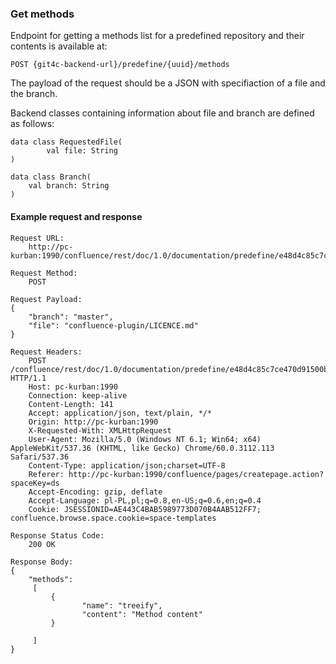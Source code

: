 
### Get methods

Endpoint for getting a methods list for a predefined repository and their contents is available at:
```
POST {git4c-backend-url}/predefine/{uuid}/methods
```


The payload of the request should be a JSON with specifiaction of a file and the branch.

Backend classes containing information about file and branch are defined as follows:
```
data class RequestedFile(
        val file: String
)

data class Branch(
    val branch: String
)
```


#### Example request and response
```
Request URL:
    http://pc-kurban:1990/confluence/rest/doc/1.0/documentation/predefine/e48d4c85c7ce470d91500b2f7ce1b2b9/methods

Request Method:
    POST

Request Payload:
{
    "branch": "master",
    "file": "confluence-plugin/LICENCE.md"
}

Request Headers:
    POST /confluence/rest/doc/1.0/documentation/predefine/e48d4c85c7ce470d91500b2f7ce1b2b9/methods HTTP/1.1
    Host: pc-kurban:1990
    Connection: keep-alive
    Content-Length: 141
    Accept: application/json, text/plain, */*
    Origin: http://pc-kurban:1990
    X-Requested-With: XMLHttpRequest
    User-Agent: Mozilla/5.0 (Windows NT 6.1; Win64; x64) AppleWebKit/537.36 (KHTML, like Gecko) Chrome/60.0.3112.113 Safari/537.36
    Content-Type: application/json;charset=UTF-8
    Referer: http://pc-kurban:1990/confluence/pages/createpage.action?spaceKey=ds
    Accept-Encoding: gzip, deflate
    Accept-Language: pl-PL,pl;q=0.8,en-US;q=0.6,en;q=0.4
    Cookie: JSESSIONID=AE443C4BAB5989773D070B4AAB512FF7; confluence.browse.space.cookie=space-templates

Response Status Code:
    200 OK

Response Body:
{
    "methods":
     [
         {
                "name": "treeify",
                "content": "Method content"
         }

     ]
}
```
